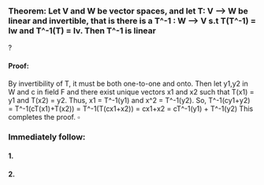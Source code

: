 ### Theorem: Let V and W be vector spaces, and let T: V --> W be linear and invertible, that is there is a T^-1 : W --> V s.t T(T^-1) = Iw and T^-1(T) = Iv. Then T^-1 is linear
 ?
#### Proof: 
By invertibility of T, it must be both one-to-one and onto. Then let y1,y2 in W and c in field F and there exist unique vectors x1 and x2 such that T(x1) = y1 and T(x2) = y2. Thus, x1 = T^-1(y1) and x^2 = T^-1(y2).
So, T^-1(cy1+y2) = T^-1(cT(x1)+T(x2)) = T^-1(T(cx1+x2)) = cx1+x2 = cT^-1(y1) + T^-1(y2)
This completes the proof. $\square$

### Immediately follow:

#### 1.
#### 2.